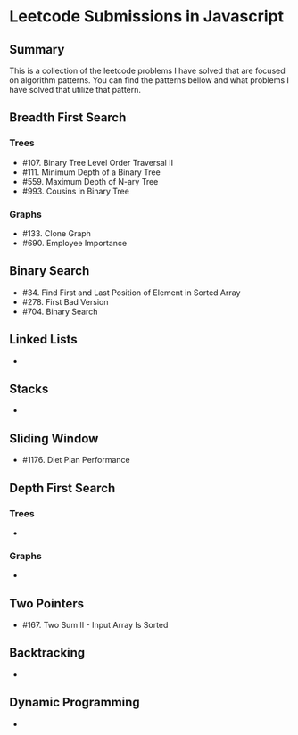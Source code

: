 # Leetcode Submissions in Javascript

## Summary

This is a collection of the leetcode problems I have solved that are focused on algorithm patterns. You can find the patterns bellow and what problems I have solved that utilize that pattern.

## Breadth First Search

### Trees

- \#107. Binary Tree Level Order Traversal II
- \#111. Minimum Depth of a Binary Tree
- \#559. Maximum Depth of N-ary Tree
- \#993. Cousins in Binary Tree

### Graphs

- \#133. Clone Graph
- \#690. Employee Importance

## Binary Search

- \#34. Find First and Last Position of Element in Sorted Array
- \#278. First Bad Version
- \#704. Binary Search

## Linked Lists

-

## Stacks

-

## Sliding Window

- \#1176. Diet Plan Performance

## Depth First Search

### Trees

-

### Graphs

-

## Two Pointers

- \#167. Two Sum II - Input Array Is Sorted

## Backtracking

-

## Dynamic Programming

-
